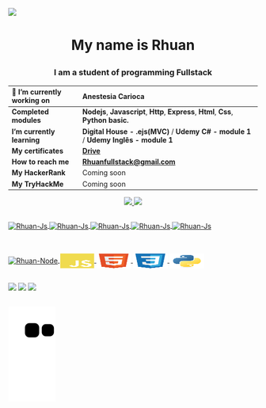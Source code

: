 <img src="https://raw.githubusercontent.com/iampavangandhi/iampavangandhi/master/gifs/Hi.gif" width="60"><h1 align="center">
	 My name is Rhuan
</h1>
<h3 align="center">I am a student of programming Fullstack </h3>
<div style="display: inline_block;" align="center">
	
|  **🔭 I’m currently working on** | **Anestesia Carioca** |
| :---------        |     :---------  |
| **Completed modules** | **Nodejs**, **Javascript**, **Http**, **Express**, **Html**, **Css**, **Python basic.**|
| **I’m currently learning** | **Digital House - .ejs(MVC)** / **Udemy C# - module 1** / **Udemy Inglês - module 1** |
|**My certificates** | [**Drive**](https://drive.google.com/drive/folders/1uawAAexOjKO2-ngSgTQRE3dC23-mQtXd) |
|**How to reach me** | **Rhuanfullstack@gmail.com** |
|**My HackerRank** | Coming soon |
|**My TryHackMe** | Coming soon |
	
</div>

<div align="center">
    <a href="https://github.com/RhuanFSTK">
    <img height="180em" src="https://github-readme-stats.vercel.app/api?username=RhuanFSTK&show_icons=show_icons=true&theme=tokyonight"/>
    <img height="180em" src="https://github-readme-stats.vercel.app/api/top-langs/?username=RhuanFSTK&layout=show_icons=true&theme=tokyonight"/>
</div>

##    
    
<div>
    <img align="center" alt="Rhuan-Js" height="30" width="100" src="https://img.shields.io/badge/mac%20os-000000?style=for-the-badge&logo=apple&logoColor=white">
    <img align="center" alt="Rhuan-Js" height="30" width="100" src="https://img.shields.io/badge/iOS-000000?style=for-the-badge&logo=ios&logoColor=white">
    <img align="center" alt="Rhuan-Js" height="30" width="100" src="https://img.shields.io/badge/Android-3DDC84?style=for-the-badge&logo=android&logoColor=white">
    <img align="center" alt="Rhuan-Js" height="30" width="100" src="https://img.shields.io/badge/Windows-0078D6?style=for-the-badge&logo=windows&logoColor=white">
    <img align="center" alt="Rhuan-Js" height="30" width="100" src="https://img.shields.io/badge/Linux-FCC624?style=for-the-badge&logo=linux&logoColor=black">
    
</div style="display: flex">
    
##    
    
<div style="display: inline_block"><br>
    <img align="center" alt="Rhuan-Node" height="30" width="70" src="https://img.shields.io/badge/Node.js-43853D?style=for-the-badge&logo=node.js&logoColor=white">
    <img align="center" alt="Rhuan-Js" height="30" width="70" src="https://raw.githubusercontent.com/devicons/devicon/master/icons/javascript/javascript-plain.svg">
    <img align="center" alt="Rhuan-HTML" height="30" width="70" src="https://raw.githubusercontent.com/devicons/devicon/master/icons/html5/html5-original.svg">
    <img align="center" alt="Rhuan-CSS" height="30" width="70" src="https://raw.githubusercontent.com/devicons/devicon/master/icons/css3/css3-original.svg">
    <img align="center" alt="Rhuan-Python" height="30" width="70" src="https://raw.githubusercontent.com/devicons/devicon/master/icons/python/python-original.svg"> 
		
</div>

##    
       
<div> 
    <a href="https://www.linkedin.com/in/rhuan-cesar-7b038b226/" target="_blank"><img src="https://img.shields.io/badge/-LinkedIn-%230077B5?style=for-the-badge&logo=linkedin&logoColor=white" target="_blank"></a>
    <a href = "mailto:rhuanfullstack@gmail.com"><img src="https://img.shields.io/badge/-Gmail-%23333?style=for-the-badge&logo=gmail&logoColor=white" target="_blank"></a>
    <a href="https://www.instagram.com/rhuanfstk/" target="_blank"><img src="https://img.shields.io/badge/-Instagram-%23E4405F?style=for-the-badge&logo=instagram&logoColor=white" target="_blank"></a> 
   

##    
        
![Snake animation](https://github.com/rafaballerini/rafaballerini/blob/output/github-contribution-grid-snake.svg)
 
</div>
